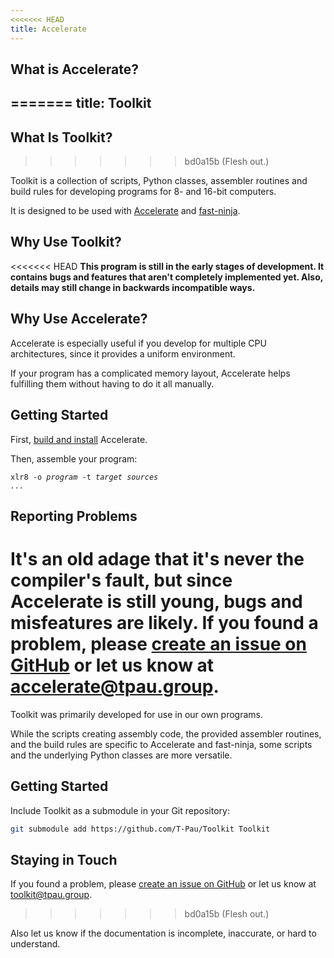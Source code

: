 ```yaml
---
<<<<<<< HEAD
title: Accelerate
---
```

## What is Accelerate?
=======
title: Toolkit
---
## What Is Toolkit?
>>>>>>> bd0a15b (Flesh out.)

Toolkit is a collection of scripts, Python classes, assembler routines and build rules for developing programs for 8- and 16-bit computers. 

It is designed to be used with [Accelerate](accelerate.tpau.group) and [fast-ninja](fast-ninja.tpau.group).

## Why Use Toolkit?

<<<<<<< HEAD
**This program is still in the early stages of development. It contains bugs and features that aren't completely implemented yet. Also, details may still change in backwards incompatible ways.**

## Why Use Accelerate?

Accelerate is especially useful if you develop for multiple CPU architectures, since it provides a uniform environment.

If your program has a complicated memory layout, Accelerate helps fulfilling them without having to do it all manually.

## Getting Started

First, [build and install](https://github.com/T-Pau/Accelerate/blob/main/INSTALL.md) Accelerate.

Then, assemble your program:

<code>xlr8 -o <em>program</em> -t <em>target</em> <em>sources ...</em></code>

## Reporting Problems

It's an old adage that it's never the compiler's fault, but since Accelerate is still young, bugs and misfeatures are likely. If you found a problem, please [create an issue on GitHub](https://github.com/T-Pau/Accelerate/issues/new/choose) or let us know at [accelerate@tpau.group](mailto:accelerate@tpau.group).
=======
Toolkit was primarily developed for use in our own programs.

While the scripts creating assembly code, the provided assembler routines, and the build rules are specific to Accelerate and fast-ninja, some scripts and the underlying Python classes are more versatile.

## Getting Started

Include Toolkit as a submodule in your Git repository:

```sh
git submodule add https://github.com/T-Pau/Toolkit Toolkit
```

## Staying in Touch

If you found a problem, please [create an issue on GitHub](https://github.com/T-Pau/Toolkit/issues/new/choose) or let us know at [toolkit@tpau.group](mailto:toolkit@tpau.group).
>>>>>>> bd0a15b (Flesh out.)

Also let us know if the documentation is incomplete, inaccurate, or hard to understand.
